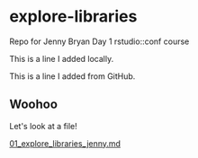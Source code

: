 # explore-libraries
Repo for Jenny Bryan Day 1 rstudio::conf course

This is a line I added locally. 

This is a line I added from GitHub. 
## Woohoo

Let's look at a file!

[01_explore_libraries_jenny.md](01_explore_libraries_jenny.md)